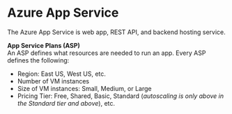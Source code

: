 # Azure App Service
The Azure App Service is web app, REST API, and backend hosting service. 

**App Service Plans (ASP)**  
An ASP defines what resources are needed to run an app. Every ASP defines the following:
* Region: East US, West US, etc.
* Number of VM instances
* Size of VM instances: Small, Medium, or Large
* Pricing Tier: Free, Shared, Basic, Standard (*autoscaling is only above in the Standard tier and above*), etc. 

